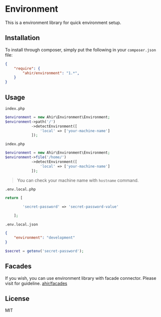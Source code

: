 # Environment

This is a environment library for quick environment setup.

## Installation

To install through composer, simply put the following in your `composer.json` file:

```json
{
    "require": {
        "ahir/environment": "1.*",
    }
}
```

## Usage

`index.php`
```php 
$environment = new Ahir\Environment\Environment;
$environment->path('/')
            ->detectEnvironment([
                'local' => ['your-machine-name']
            ]);
```

`index.php`
```php 
$environment = new Ahir\Environment\Environment;
$environment->file('/home/')
            ->detectEnvironment([
                'local' => ['your-machine-name']
            ]);
```

> You can check your machine name with `hostname` command.

`.env.local.php`
```php 
return [
        
        'secret-password' => 'secret-password-value'

    ];
```

`.env.local.json`
```json
{
    "environment": "development"
}
```

```php
$secret = getenv('secret-password');
```

## Facades 

If you wish, you can use environment library with facade connector. Please visit for guideline. [ahir/facades](https://github.com/ahirarge/facades)

## License

MIT
